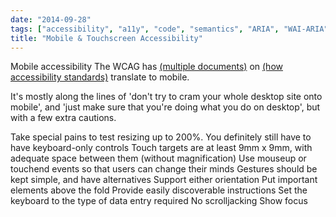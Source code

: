 ```yaml
---
date: "2014-09-28"
tags: ["accessibility", "a11y", "code", "semantics", "ARIA", "WAI-ARIA", "DOM", "DOM API"]
title: "Mobile & Touchscreen Accessibility"
---
```


Mobile accessibility
The WCAG has [(multiple documents)](https://www.w3.org/TR/IMPLEMENTING-UAAG20/mobile) on [(how accessibility standards)](https://www.w3.org/TR/mobile-accessibility-mapping/) translate to mobile.

It's mostly along the lines of 'don't try to cram your whole desktop site onto mobile', and 'just make sure that you're doing what you do on desktop', but with a few extra cautions.

Take special pains to test resizing up to 200%.
You definitely still have to have keyboard-only controls
Touch targets are at least 9mm x 9mm, with adequate space between them (without magnification)
Use mouseup or touchend events so that users can change their minds
Gestures should be kept simple, and have alternatives
Support either orientation
Put important elements above the fold
Provide easily discoverable instructions
Set the keyboard to the type of data entry required
No scrolljacking
Show focus